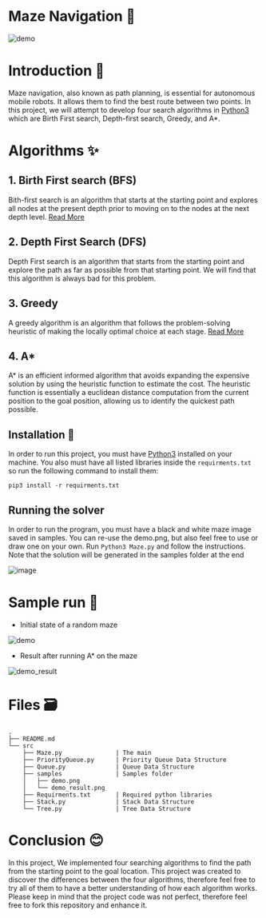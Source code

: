 # Maze Navigation 🏃

![demo](https://user-images.githubusercontent.com/63660298/171042477-b9879d25-4889-40aa-994f-77dcf387b682.png)

# Introduction 📝

Maze navigation, also known as path planning, is essential for autonomous mobile robots. It allows them to find the best route between two points. In this project, we will attempt to develop four search algorithms in [Python3](www.python.org) which are Birth First search, Depth-first search, Greedy, and A*.

# Algorithms ✨

## 1. Birth First search (BFS)
Bith-first search is an algorithm that starts at the starting point and explores all nodes at the present depth prior to moving on to the nodes at the next depth level. [Read More](https://en.wikipedia.org/wiki/Breadth-first_search)

## 2. Depth First Search (DFS)
Depth First search is an algorithm that starts from the starting point and explore the path as far as possible from that starting point. We will find that this algorithm is always bad for this problem.

## 3. Greedy
A greedy algorithm is an algorithm that follows the problem-solving heuristic of making the locally optimal choice at each stage. [Read More](https://en.wikipedia.org/wiki/Greedy_algorithm)

## 4. A*
A* is an efficient informed algorithm that avoids expanding the expensive solution by using the heuristic function to estimate the cost. The heuristic function is essentially a euclidean distance computation from the current position to the goal position, allowing us to identify the quickest path possible.

## Installation 📑
In order to run this project, you must have [Python3](https://www.python.org/) installed on your machine. You also must have all listed libraries inside the `requirments.txt` so run the following command to install them: 
```
pip3 install -r requirments.txt
```

## Running the solver
In order to run the program, you must have a black and white maze image saved in samples. You can re-use the demo.png, but also feel free to use or draw one on your own. Run `Python3 Maze.py` and follow the instructions. Note that the solution will be generated in the samples folder at the end

![image](https://user-images.githubusercontent.com/63660298/171045848-b0a4ee89-b14d-46c2-8843-5d5cb7c2755c.png)


# Sample run 🏃

* Initial state of a random maze

![demo](https://user-images.githubusercontent.com/63660298/171044796-125b3b22-8fa1-4530-b647-702cc4c3747d.png)

* Result after running A* on the maze

![demo_result](https://user-images.githubusercontent.com/63660298/171044844-ce2429ae-7c97-45a5-9168-06d23dc7b8b7.png)


# Files 🗃️

```
.
├── README.md
└── src
    ├── Maze.py               | The main
    ├── PriorityQueue.py      | Priority Queue Data Structure
    ├── Queue.py              | Queue Data Structure
    ├── samples               | Samples folder
    │   ├── demo.png
    │   └── demo_result.png
    ├── Requirments.txt       | Required python libraries
    ├── Stack.py              | Stack Data Structure
    └── Tree.py               | Tree Data Structure
```

# Conclusion 😊
In this project, We implemented four searching algorithms to find the path from the starting point to the goal location. This project was created to discover the differences between the four algorithms, therefore feel free to try all of them to have a better understanding of how each algorithm works. Please keep in mind that the project code was not perfect, therefore feel free to fork this repository and enhance it.

